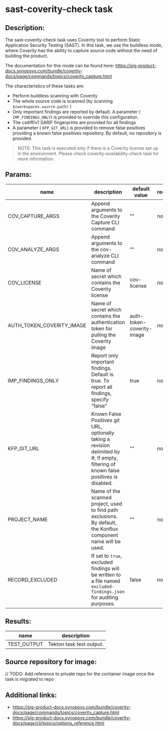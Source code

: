 # sast-coverity-check task

## Description:

The sast-coverity-check task uses Coverity tool to perform Static Application Security Testing (SAST). In this task, we use the buildless mode, where Coverity has the ability to capture source code without the need of building the product.

The documentation for this mode can be found here: https://sig-product-docs.synopsys.com/bundle/coverity-docs/page/commands/topics/coverity_capture.html

The characteristics of these tasks are:

- Perform buildless scanning with Coverity
- The whole source code is scanned (by scanning `$(workspaces.source.path)` )
- Only important findings are reported by default.  A parameter ( `IMP_FINDINGS_ONLY`) is provided to override this configuration.
- The csdiff/v1 SARIF fingerprints are provided for all findings
- A parameter ( `KFP_GIT_URL`) is provided to remove false positives providing a known false positives repository. By default, no repository is provided.

> NOTE: This task is executed only if there is a Coverity license set up in the environment. Please check coverity-availability-check task for more information.

## Params:

| name                      | description                                                                                                                           | default value             | required |                                                                                                                   
|---------------------------|---------------------------------------------------------------------------------------------------------------------------------------|---------------------------|----------|
| COV_CAPTURE_ARGS          | Append arguments to the Coverity Capture CLI command                                                                                  | ""                        | no       |
| COV_ANALYZE_ARGS          | Append arguments to the cov-analyze CLI command                                                                                       | ""                        | no       |
| COV_LICENSE               | Name of secret which contains the Coverity license                                                                                    | cov-license               | no       |
| AUTH_TOKEN_COVERITY_IMAGE | Name of secret which contains the authentication token for pulling the Coverity image                                                 | auth-token-coverity-image | no       |
| IMP_FINDINGS_ONLY         | Report only important findings. Default is true. To report all findings, specify "false"                                              | true                      | no       |
| KFP_GIT_URL               | Known False Positives git URL, optionally taking a revision delimited by #; If empty, filtering of known false positives is disabled. | ""                        | no       |
| PROJECT_NAME              | Name of the scanned project, used to find path exclusions. By default, the Konflux component name will be used.                       | ""                        | no       |
| RECORD_EXCLUDED           | If set to `true`, excluded findings will be written to a file named `excluded-findings.json` for auditing purposes.                   | false                     | no       |

## Results:

| name              | description              |
|-------------------|--------------------------|
| TEST_OUTPUT       | Tekton task test output. |

## Source repository for image:

// TODO: Add reference to private repo for the container image once the task is migrated to repo


## Additional links:

* https://sig-product-docs.synopsys.com/bundle/coverity-docs/page/commands/topics/coverity_capture.html
* https://sig-product-docs.synopsys.com/bundle/coverity-docs/page/cli/topics/options_reference.html

